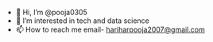 - 👋 Hi, I’m @pooja0305
- 👀 I’m interested in tech and data science
- 📫 How to reach me email- hariharpooja2007@gmail.com

<!---
pooja0305/pooja0305 is a ✨ special ✨ repository because its `README.md` (this file) appears on your GitHub profile.
You can click the Preview link to take a look at your changes.
--->
